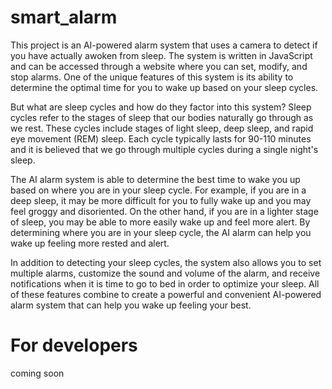 # smart_alarm
This project is an AI-powered alarm system that uses a camera to detect if you have actually awoken from sleep. The system is written in JavaScript and can be accessed through a website where you can set, modify, and stop alarms. One of the unique features of this system is its ability to determine the optimal time for you to wake up based on your sleep cycles.

But what are sleep cycles and how do they factor into this system? Sleep cycles refer to the stages of sleep that our bodies naturally go through as we rest. These cycles include stages of light sleep, deep sleep, and rapid eye movement (REM) sleep. Each cycle typically lasts for 90-110 minutes and it is believed that we go through multiple cycles during a single night's sleep.

The AI alarm system is able to determine the best time to wake you up based on where you are in your sleep cycle. For example, if you are in a deep sleep, it may be more difficult for you to fully wake up and you may feel groggy and disoriented. On the other hand, if you are in a lighter stage of sleep, you may be able to more easily wake up and feel more alert. By determining where you are in your sleep cycle, the AI alarm can help you wake up feeling more rested and alert.

In addition to detecting your sleep cycles, the system also allows you to set multiple alarms, customize the sound and volume of the alarm, and receive notifications when it is time to go to bed in order to optimize your sleep. All of these features combine to create a powerful and convenient AI-powered alarm system that can help you wake up feeling your best.



# For developers
coming soon
